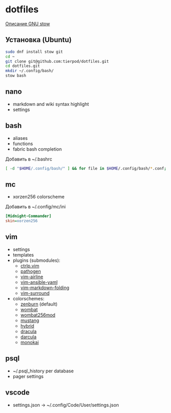 # dotfiles

[Описание GNU stow](https://github.com/tierpod/dotfiles/wiki/stow)

## Установка (Ubuntu)
```bash
sudo dnf install stow git
cd ~
git clone git@github.com:tierpod/dotfiles.git
cd dotfiles.git
mkdir ~/.config/bash/
stow bash
```

## nano
* markdown and wiki syntax highlight
* settings

## bash
* aliases
* functions
* fabric bash completion

Добавить в ~/.bashrc
```bash
[ -d "$HOME/.config/bash/" ] && for file in $HOME/.config/bash/*.conf; do . $file; done
```

## mc
* xorzen256 colorscheme

Добавить в ~/.config/mc/ini
```ini
[Midnight-Commander]
skin=xorzen256
```

## vim
* settings
* templates
* plugins (submodules):
  * [ctrlp.vim](http://kien.github.com/ctrlp.vim)
  * [pathogen](https://github.com/tpope/vim-pathogen)
  * [vim-airline](https://github.com/bling/vim-airline)
  * [vim-ansible-yaml](https://github.com/chase/vim-ansible-yaml)
  * [vim-markdown-folding](vim-markdown-folding)
  * [vim-surround](https://github.com/tpope/vim-surround)
* colorschemes:
  * [zenburn](https://github.com/jnurmine/Zenburn) (default)
  * [wombat](https://github.com/vim-scripts/Wombat)
  * [wombat256mod](https://github.com/vim-scripts/wombat256.vim)
  * [mustang](https://github.com/croaker/mustang-vim/tree/master/colors)
  * [hybrid](https://github.com/w0ng/vim-hybrid)
  * [dracula](https://github.com/zenorocha/dracula-theme)
  * [darcula](https://github.com/blueshirts/darcula)
  * [monokai](http://github.com/sickill/coloration)

## psql
* ~/.psql_history per database
* pager settings

## vscode
* settings.json -> ~/.config/Code/User/settings.json
